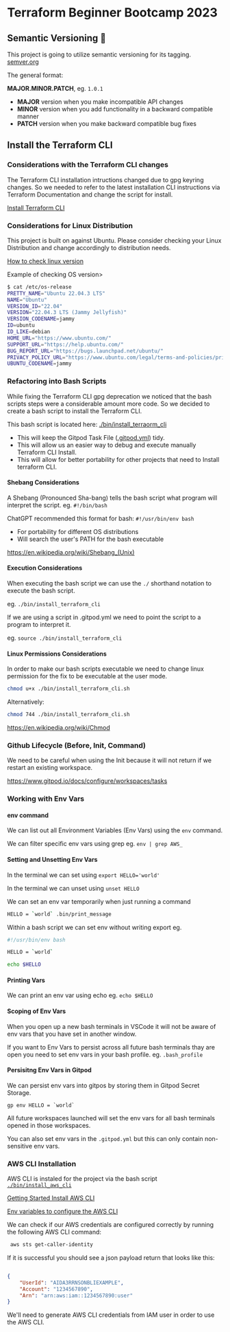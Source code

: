 # Terraform Beginner Bootcamp 2023

## Semantic Versioning :mage:
 
This project is going to utilize semantic versioning for its tagging.
[semver.org](https://semver.org/)

The general format:

**MAJOR.MINOR.PATCH**, eg. `1.0.1`

- **MAJOR** version when you make incompatible API changes
- **MINOR** version when you add functionality in a backward compatible manner
- **PATCH** version when you make backward compatible bug fixes

## Install the Terraform CLI

### Considerations with the Terraform CLI changes
The Terraform CLI installation intructions changed due to gpg keyring changes. So we needed to refer to the latest installation CLI instructions via Terraform Documentation and change the script for install.

[Install Terraform CLI](https://developer.hashicorp.com/terraform/tutorials/aws-get-started/install-cli)


### Considerations for Linux Distribution

This project is built on against Ubuntu.
Please consider checking your Linux Distribution and change accordingly to distribution needs.

[How to check linux version](https://www.cyberciti.biz/faq/how-to-check-os-version-in-linux-command-line/)

Example of checking OS version>
```sh
$ cat /etc/os-release
PRETTY_NAME="Ubuntu 22.04.3 LTS"
NAME="Ubuntu"
VERSION_ID="22.04"
VERSION="22.04.3 LTS (Jammy Jellyfish)"
VERSION_CODENAME=jammy
ID=ubuntu
ID_LIKE=debian
HOME_URL="https://www.ubuntu.com/"
SUPPORT_URL="https://help.ubuntu.com/"
BUG_REPORT_URL="https://bugs.launchpad.net/ubuntu/"
PRIVACY_POLICY_URL="https://www.ubuntu.com/legal/terms-and-policies/privacy-policy"
UBUNTU_CODENAME=jammy
```

### Refactoring into Bash Scripts

While fixing the Terraform CLI gpg deprecation we noticed that the bash scripts steps were a considerable amount more code. So we decided to create a bash script to install the Terraform CLI.

This bash script is located here: [./bin/install_terraorm_cli](./bin/install_terraform_cli.sh)

- This will keep the Gitpod Task File ([.gitpod.yml](.gitpod.yml)) tidy.
- This will allow us an easier way to debug and execute manually Terraform CLI Install.
- This will allow for better portability for other projects that need to Install terraform CLI.

#### Shebang Considerations

A Shebang (Pronounced Sha-bang) tells the bash script what program will interpret the script. eg. `#!/bin/bash`

ChatGPT recommended this format for bash: `#!/usr/bin/env bash`

- For portability for different OS distributions
- Will search the user's PATH for the bash executable

https://en.wikipedia.org/wiki/Shebang_(Unix) 

#### Execution Considerations

When executing the bash script we can use the `./` shorthand notation to execute the bash script.

eg. `./bin/install_terraform_cli`

If we are using a script in .gitpod.yml we need to point the script to a program to interpret it.

eg. `source ./bin/install_terraform_cli`




#### Linux Permissions Considerations

In order to make our bash scripts executable we need to change linux permission for the fix to be executable at the user mode.

```sh
chmod u+x ./bin/install_terraform_cli.sh
```

Alternatively:

```sh
chmod 744 ./bin/install_terraform_cli.sh
```

https://en.wikipedia.org/wiki/Chmod


### Github Lifecycle (Before, Init, Command)

We need to be careful when using the Init because it will not return if we restart an existing workspace.

https://www.gitpod.io/docs/configure/workspaces/tasks

### Working with Env Vars

#### env command

We can list out all Environment Variables (Env Vars) using the  `env` command.

We can filter specific env vars using grep eg. `env | grep AWS_`

#### Setting and Unsetting Env Vars

In the terminal we can set using `export HELLO='world'`

In the terminal we can unset using `unset HELLO`

We can set an env var temporarily when just running a command

```sh
HELLO = `world` .bin/print_message

```
Within a bash script we can set env without writing export eg.

```sh
#!/usr/bin/env bash

HELLO = `world`

echo $HELLO
```

#### Printing Vars

We can print an env var using echo eg. `echo $HELLO`

#### Scoping of Env Vars

When you open up a new bash terminals in VSCode it will not be aware of env vars that you have set in another window.

If you want to Env Vars to persist across all future bash terminals thay are open you need to set env vars in your bash profile. eg. `.bash_profile`

#### Persisitng Env Vars in Gitpod

We can persist env vars into gitpos by storing them in Gitpod Secret Storage.

```
gp env HELLO = `world`

```

All future workspaces launched will set the env vars for all bash terminals opened in those workspaces.

You can also set env vars in the `.gitpod.yml` but this can only contain non-sensitive env vars.


### AWS CLI Installation

AWS CLI is instaled for the project via the bash script [`./bin/install_aws_cli`](./bin/install_aws_cli)

[Getting Started Install AWS CLI](https://awscli.amazonaws.com/awscli-exe-linux-x86_64.zip)

[Env variables to configure the AWS CLI](https://docs.aws.amazon.com/cli/latest/userguide/cli-configure-envvars.html)


We can check if our AWS credentials are configured correctly by running the following AWS CLI command:

```sh
 aws sts get-caller-identity

```

If it is successful you should see a json payload return that looks like this:

``` json

{
    "UserId": "AIDA3RRNSONBLIEXAMPLE",
    "Account": "1234567890",
    "Arn": "arn:aws:iam::1234567890:user"
}
```

We'll need to generate AWS CLI credentials from IAM user in order to use the AWS CLI.
